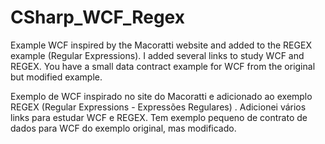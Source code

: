 # CSharp_WCF_Regex

Example WCF inspired by the Macoratti website and added to the REGEX example (Regular Expressions). I added several links to study WCF and REGEX. You have a small data contract example for WCF from the original but modified example.

Exemplo de WCF inspirado no site do Macoratti e adicionado ao exemplo REGEX (Regular Expressions - Expressões Regulares) . Adicionei vários links para estudar WCF e REGEX. Tem exemplo pequeno de contrato de dados para WCF do exemplo original, mas modificado.
